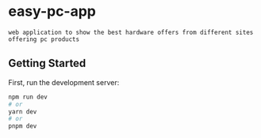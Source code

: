 # easy-pc-app
``
web application to show the best hardware offers from different sites offering pc products
``


## Getting Started
First, run the development server:

```bash
npm run dev
# or
yarn dev
# or
pnpm dev
```